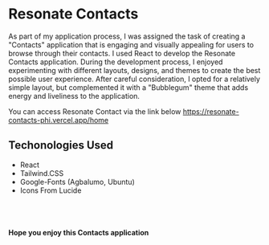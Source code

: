 # Resonate Contacts

As part of my application process, I was assigned the task of creating a "Contacts" application that is engaging and visually appealing for users to browse through their contacts. I used React to develop the Resonate Contacts application. During the development process, I enjoyed experimenting with different layouts, designs, and themes to create the best possible user experience. After careful consideration, I opted for a relatively simple layout, but complemented it with a "Bubblegum" theme that adds energy and liveliness to the application.

You can access Resonate Contact via the link below 
https://resonate-contacts-phi.vercel.app/home

## Techonologies Used

- React
- Tailwind.CSS
- Google-Fonts (Agbalumo, Ubuntu)
- Icons From Lucide

</br>
</br>

#### Hope you enjoy this Contacts application

